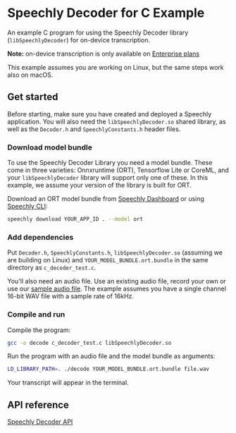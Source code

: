 # Speechly Decoder for C Example

An example C program for using the Speechly Decoder library (`libSpeechlyDecoder`) for on-device transcription.

**Note:** on-device transcription is only available on [Enterprise plans](https://www.speechly.com/pricing)

This example assumes you are working on Linux, but the same steps work also on macOS.

## Get started

Before starting, make sure you have created and deployed a Speechly application. You will also need the `libSpeechlyDecoder.so` shared library, as well as the `Decoder.h` and `SpeechlyConstants.h` header files.

### Download model bundle

To use the Speechly Decoder Library you need a model bundle. These come in three varieties: Onnxruntime (ORT), Tensorflow Lite or CoreML, and your `libSpeechlyDecoder` library will support only one of these. In this example, we assume your version of the library is built for ORT.

Download an ORT model bundle from [Speechly Dashboard](https://api.speechly.com/dashboard) or using [Speechly CLI](https://github.com/speechly/cli):

```bash 
speechly download YOUR_APP_ID . --model ort
```

### Add dependencies

Put `Decoder.h`, `SpeechlyConstants.h`, `libSpeechlyDecoder.so` (assuming we are building on Linux) and `YOUR_MODEL_BUNDLE.ort.bundle` in the same directory as `c_decoder_test.c`.

You'll also need an audio file. Use an existing audio file, record your own or use our [sample audio file](https://funny-kashata-6dcdf0.netlify.app/audio/ndgt.wav). The example assumes you have a single channel 16-bit WAV file with a sample rate of 16kHz.

### Compile and run

Compile the program:

```bash
gcc -o decode c_decoder_test.c libSpeechlyDecoder.so
```

Run the program with an audio file and the model bundle as arguments:

```bash
LD_LIBRARY_PATH=. ./decode YOUR_MODEL_BUNDLE.ort.bundle file.wav
```

Your transcript will appear in the terminal.

## API reference

[Speechly Decoder API](https://funny-kashata-6dcdf0.netlify.app/reference/decoder/)

